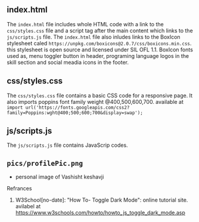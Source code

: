 

## index.html

The `index.html` file includes whole HTML code with a link to the `css/styles.css` file and a script tag after the main content which links to the `js/scripts.js` file.
The `index.html` file also inludes links to the BoxIcon stylesheet caled `https://unpkg.com/boxicons@2.0.7/css/boxicons.min.css`. this stylesheet is open source and licensed under SIL OFL 1.1.
BoxIcon fonts used as, menu toggler button in header, programing language logos in the skill section and social meadia icons in the footer.  

## css/styles.css

The `css/styles.css` file contains a basic CSS code for a responsive page. It also imports poppins font family weight @400,500,600,700.
available at `import url('https://fonts.googleapis.com/css2?family=Poppins:wght@400;500;600;700&display=swap');`

## js/scripts.js

The `js/scripts.js` file contains JavaScrip codes. 

## `pics/profilePic.png` 
- personal image of Vashisht keshavji


Refrances 
1. W3School[no-date]: "How To- Toggle Dark Mode": online tutorial site. avilabel at https://www.w3schools.com/howto/howto_js_toggle_dark_mode.asp 

